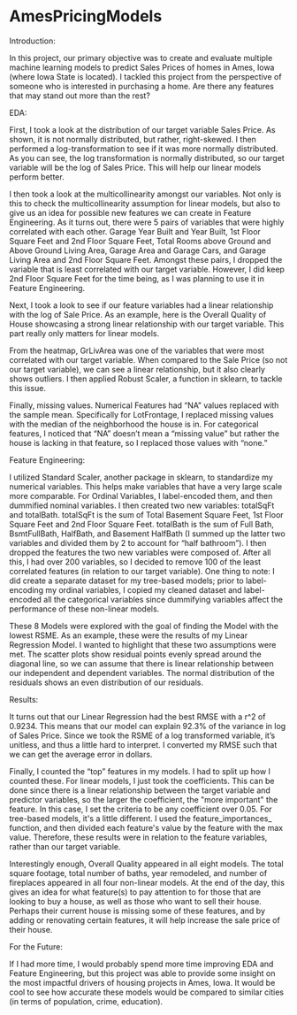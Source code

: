 # AmesPricingModels

Introduction:

In this project, our primary objective was to create and evaluate multiple machine learning models to predict Sales Prices of homes in Ames, Iowa (where Iowa State is located). I tackled this project from the perspective of someone who is interested in purchasing a home. Are there any features that may stand out more than the rest?

EDA:

First, I took a look at the distribution of our target variable Sales Price. As shown, it is not normally distributed, but rather, right-skewed. I then performed a log-transformation to see if it was more normally distributed. As you can see, the log transformation is normally distributed, so our target variable will be the log of Sales Price. This will help our linear models perform better.

I then took a look at the multicollinearity amongst our variables. Not only is this to check the multicollinearity assumption for linear models, but also to give us an idea for possible new features we can create in Feature Engineering. As it turns out, there were 5 pairs of variables that were highly correlated with each other. Garage Year Built and Year Built, 1st Floor Square Feet and 2nd Floor Square Feet, Total Rooms above Ground and Above Ground Living Area, Garage Area and Garage Cars, and Garage Living Area and 2nd Floor Square Feet. Amongst these pairs, I dropped the variable that is least correlated with our target variable. However, I did keep 2nd Floor Square Feet for the time being, as I was planning to use it in Feature Engineering.

Next, I took a look to see if our feature variables had a linear relationship with the log of Sale Price. As an example, here is the Overall Quality of House showcasing a strong linear relationship with our target variable. This part really only matters for linear models.

From the heatmap, GrLivArea was one of the variables that were most correlated with our target variable. When compared to the Sale Price (so not our target variable), we can see a linear relationship, but it also clearly shows outliers. I then applied Robust Scaler, a function in sklearn, to tackle this issue.

Finally, missing values. Numerical Features had “NA” values replaced with the sample mean. Specifically for LotFrontage, I replaced missing values with the median of the neighborhood the house is in. For categorical features, I noticed that “NA” doesn’t mean a “missing value” but rather the house is lacking in that feature, so I replaced those values with “none.”

Feature Engineering:

I utilized Standard Scaler, another package in sklearn, to standardize my numerical variables. This helps make variables that have a very large scale more comparable. For Ordinal Variables, I label-encoded them, and then dummified nominal variables. I then created two new variables: totalSqFt and totalBath. totalSqFt is the sum of Total Basement Square Feet, 1st Floor Square Feet and 2nd Floor Square Feet. totalBath is the sum of Full Bath, BsmtFullBath, HalfBath, and Basement HalfBath (I summed up the latter two variables and divided them by 2 to account for “half bathroom”). I then dropped the features the two new variables were composed of. After all this, I had over 200 variables, so I decided to remove 100 of the least correlated features (in relation to our target variable). 
One thing to note: I did create a separate dataset for my tree-based models; prior to label-encoding my ordinal variables, I copied my cleaned dataset and label-encoded all the categorical variables since dummifying variables affect the performance of these non-linear models.

These 8 Models were explored with the goal of finding the Model with the lowest RSME.
As an example, these were the results of my Linear Regression Model. I wanted to highlight that these two assumptions were met. The scatter plots show residual points evenly spread around the diagonal line, so we can assume that there is linear relationship between our independent and dependent variables. The normal distribution of the residuals shows an even distribution of our residuals.

Results: 

It turns out that our Linear Regression had the best RMSE with a r^2 of 0.9234. This means that our model can explain 92.3% of the variance in log of Sales Price. Since we took the RSME of a log transformed variable, it’s unitless, and thus a little hard to interpret. I converted my RMSE such that we can get the average error in dollars. 

Finally, I counted the “top” features in my models. I had to split up how I counted these. For linear models, I just took the coefficients. This can be done since there is a linear relationship between the target variable and predictor variables, so the larger the coefficient, the "more important" the feature. In this case, I set the criteria to be any coefficient over 0.05. For tree-based models, it's a little different. I used the feature_importances_ function, and then divided each feature's value by the feature with the max value. Therefore, these results were in relation to the feature variables, rather than our target variable.

Interestingly enough, Overall Quality appeared in all eight models. The total square footage, total number of baths, year remodeled, and number of fireplaces appeared in all four non-linear models. At the end of the day, this gives an idea for what feature(s) to pay attention to for those that are looking to buy a house, as well as those who want to sell their house. Perhaps their current house is missing some of these features, and by adding or renovating certain features, it will help increase the sale price of their house.

For the Future:

If I had more time, I would probably spend more time improving EDA and Feature Engineering, but this project was able to provide some insight on the most impactful drivers of housing projects in Ames, Iowa. It would be cool to see how accurate these models would be compared to similar cities (in terms of population, crime, education).


